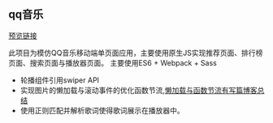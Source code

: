 ## qq音乐
[预览链接](https://hentaitang.github.io/qq-music/index.html)

此项目为模仿QQ音乐移动端单页面应用，主要使用原生JS实现推荐页面、排行榜页面、搜索页面与播放器页面。
主要使用ES6 + Webpack + Sass
* 轮播组件引用swiper API
* 实现图片的懒加载与滚动事件的优化函数节流,[懒加载与函数节流有写篇博客总结](https://www.jianshu.com/p/808b4c587e41)
* 使用正则匹配并解析歌词使得歌词展示在播放器中。
